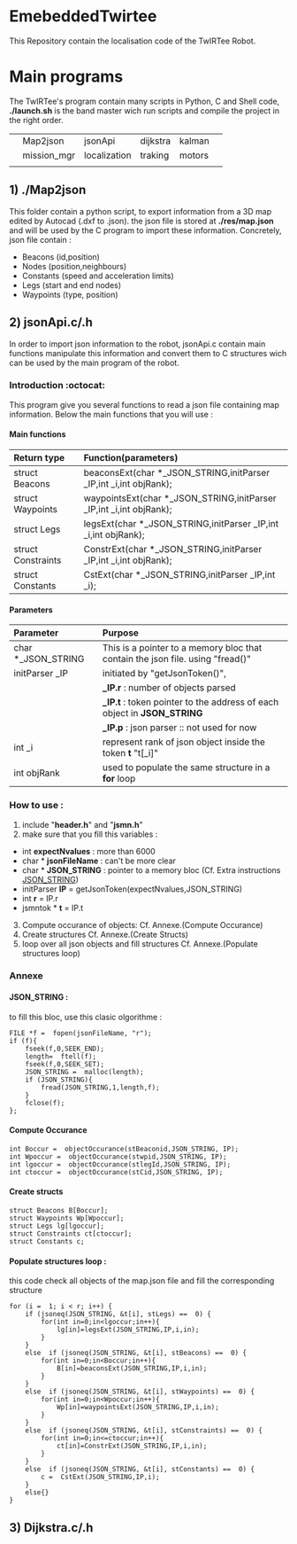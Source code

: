 
# EmebeddedTwirtee
This Repository contain the localisation code of the TwIRTee Robot.

# Main programs
The TwIRTee's program contain many scripts in Python, C and Shell code, **./launch.sh** is the band master wich run scripts and compile the project in the right order.

|||||||
| :--- | :--- | :--- | :--- | :--- | :--- |
|| Map2json | jsonApi | dijkstra | kalman ||
|| mission_mgr | localization | traking | motors ||
|||||


## 1) ./Map2json 
This folder contain a python script, to export information from a 3D map edited by Autocad (.dxf to .json). the json file is stored at **./res/map.json** and will be used by the C program to import these information.
Concretely, json file contain :
- Beacons (id,position)
- Nodes (position,neighbours)
- Constants (speed and acceleration limits)
- Legs (start and end nodes)
- Waypoints (type, position)

## 2) jsonApi.c/.h
In order to import json information to the robot, jsonApi.c contain main functions manipulate this information and convert them to C structures wich can be used by the main program of the robot.
### Introduction :octocat:
This program give you several functions to read a json file containing map information.
Below the main functions that you will use :
#### Main functions
| Return type | Function(parameters) |
| :--- | :--- |
| struct Beacons |beaconsExt(char *_JSON_STRING,initParser _IP,int _i,int objRank);|
|struct Waypoints |waypointsExt(char *_JSON_STRING,initParser _IP,int _i,int objRank);|
|struct Legs |legsExt(char *_JSON_STRING,initParser _IP,int _i,int objRank);|
|struct Constraints |ConstrExt(char *_JSON_STRING,initParser _IP,int _i,int objRank);|
|struct Constants |CstExt(char *_JSON_STRING,initParser _IP,int _i);|

#### Parameters


| Parameter | Purpose |
| :--- | :--- |
| char *_JSON_STRING | This is a pointer to a memory bloc that contain the json file. using "fread()" |
| initParser _IP | initiated by "getJsonToken()",  
| | **_IP.r** : number of objects parsed  |
| | **_IP.t** : token pointer to the address of each object in **JSON_STRING**   |
| | **_IP.p** : json parser :: not used for now |
| int _i | represent rank of json object inside the token **t** "t[_i]"  |
| int objRank | used to populate the same structure in a **for** loop |


### How to use :
1. include "**header.h**" and "**jsmn.h**"
2. make sure that you fill this variables :
* int **expectNvalues** 		: more than 6000
* char * **jsonFileName** : can't be more clear 
* char * **JSON_STRING** :  pointer to a memory bloc (Cf. Extra instructions [JSON_STRING](#json_string-))
* initParser **IP** = getJsonToken(expectNvalues,JSON_STRING)  
* int **r**  = IP.r
* jsmntok * **t** = IP.t

3. Compute occurance of objects:
	Cf. Annexe.(Compute Occurance)
4. Create structures
	Cf. Annexe.(Create Structs)
5. loop over all json objects and fill structures Cf. Annexe.(Populate structures loop)



### Annexe

#### JSON_STRING :
 to fill this bloc, use this clasic olgorithme :
  
    FILE *f =  fopen(jsonFileName, "r");
    if (f){
	    fseek(f,0,SEEK_END);
	    length=  ftell(f);
	    fseek(f,0,SEEK_SET);
	    JSON_STRING =  malloc(length);
	    if (JSON_STRING){
		    fread(JSON_STRING,1,length,f);
	    }
	    fclose(f);
    };
#### Compute Occurance
	int Boccur =  objectOccurance(stBeaconid,JSON_STRING, IP);    
	int Wpoccur =  objectOccurance(stwpid,JSON_STRING, IP);
	int lgoccur =  objectOccurance(stlegId,JSON_STRING, IP); 
	int ctoccur =  objectOccurance(stCid,JSON_STRING, IP);
#### Create structs

    struct Beacons B[Boccur];
    struct Waypoints Wp[Wpoccur];
    struct Legs lg[lgoccur];
    struct Constraints ct[ctoccur];
    struct Constants c;
    
#### Populate structures loop :
this code check all objects of the map.json file and fill the corresponding structure   
   
    for (i =  1; i < r; i++) {
	    if (jsoneq(JSON_STRING, &t[i], stLegs) ==  0) {
		    for(int in=0;in<lgoccur;in++){
			    lg[in]=legsExt(JSON_STRING,IP,i,in);
		    }
	    }
	    else  if (jsoneq(JSON_STRING, &t[i], stBeacons) ==  0) {
		    for(int in=0;in<Boccur;in++){
			    B[in]=beaconsExt(JSON_STRING,IP,i,in);
		    }
	    }
	    else  if (jsoneq(JSON_STRING, &t[i], stWaypoints) ==  0) {
		    for(int in=0;in<Wpoccur;in++){
			    Wp[in]=waypointsExt(JSON_STRING,IP,i,in);
		    }
	    }
	    else  if (jsoneq(JSON_STRING, &t[i], stConstraints) ==  0) {
		    for(int in=0;in<=ctoccur;in++){
			    ct[in]=ConstrExt(JSON_STRING,IP,i,in);
		    }
	    }
	    else  if (jsoneq(JSON_STRING, &t[i], stConstants) ==  0) {
		    c =  CstExt(JSON_STRING,IP,i);
	    }
	    else{}
    }




## 3) Dijkstra.c/.h
 
